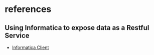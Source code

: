 # references

## Using Informatica to expose data as a Restful Service
* [Informatica Client](http://www.infotrellis.com/use-informatica-power-center-restful-web-service-client/)
